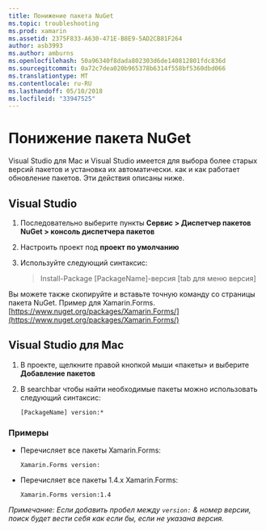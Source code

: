 ```yaml
---
title: Понижение пакета NuGet
ms.topic: troubleshooting
ms.prod: xamarin
ms.assetid: 2375F833-A630-471E-B8E9-5AD2CB81F264
author: asb3993
ms.author: amburns
ms.openlocfilehash: 50a96340f8dada802303d6de140812801fdc836d
ms.sourcegitcommit: 0a72c7dea020b965378b6314f558bf5360dbd066
ms.translationtype: MT
ms.contentlocale: ru-RU
ms.lasthandoff: 05/10/2018
ms.locfileid: "33947525"
---
```

# <a name="how-do-i-downgrade-a-nuget-package"></a>Понижение пакета NuGet

Visual Studio для Mac и Visual Studio имеется для выбора более старых версий пакетов и установка их автоматически. как и как работает обновление пакетов. Эти действия описаны ниже.

## <a name="visual-studio"></a>Visual Studio
1. Последовательно выберите пункты **Сервис > Диспетчер пакетов NuGet > консоль диспетчера пакетов**
2. Настроить проект под **проект по умолчанию**
3. Используйте следующий синтаксис:

    > Install-Package [PackageName]-версия [tab для меню версия]

Вы можете также скопируйте и вставьте точную команду со страницы пакета NuGet. Пример для Xamarin.Forms. [https://www.nuget.org/packages/Xamarin.Forms/](https://www.nuget.org/packages/Xamarin.Forms/)

## <a name="visual-studio-for-mac"></a>Visual Studio для Mac
1. В проекте, щелкните правой кнопкой мыши «пакеты» и выберите **Добавление пакетов**
2. В searchbar чтобы найти необходимые пакеты можно использовать следующий синтаксис:

    `[PackageName] version:*`

### <a name="examples"></a>Примеры 
- Перечисляет все пакеты Xamarin.Forms: 

    `Xamarin.Forms version:`
- Перечисляет все пакеты 1.4.x Xamarin.Forms: 

    `Xamarin.Forms version:1.4`

*Примечание: Если добавить пробел между `version:` & номер версии, поиск будет вести себя как если бы, если не указана версия.*

